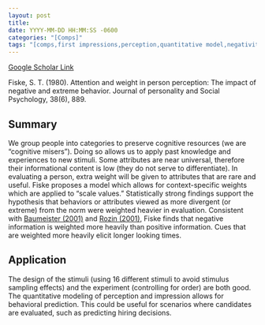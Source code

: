 ```yaml
---
layout: post
title:
date: YYYY-MM-DD HH:MM:SS -0600
categories: "[Comps]"
tags: "[comps,first impressions,perception,quantitative model,negativity bias]"
---
```


[Google Scholar Link](https://scholar.google.com/scholar?hl=en&as_sdt=0%2C45&q=Attention+and+weight+in+person+perception%3A+The+impact+of+negative+and+extreme+behavior&btnG=)

Fiske, S. T. (1980). Attention and weight in person perception: The impact of negative and extreme behavior. Journal of personality and Social Psychology, 38(6), 889.

## Summary
We group people into categories to preserve cognitive resources (we are “cognitive misers”).  Doing so allows us to apply past knowledge and experiences to new stimuli.  Some attributes are near universal, therefore their informational content is low (they do not serve to differentiate).  In evaluating a person, extra weight will be given to attributes that are rare and useful.  Fiske proposes a model which allows for context-specific weights which are applied to “scale values.”  Statistically strong findings support the hypothesis that behaviors or attributes viewed as more divergent (or extreme) from the norm were weighted heavier in evaluation.  Consistent with [Baumeister (2001)](todo:link) and [Rozin (2001)](todo:link), Fiske finds that negative information is weighted more heavily than positive information.  Cues that are weighted more heavily elicit longer looking times.

## Application
The design of the stimuli (using 16 different stimuli to avoid stimulus sampling effects) and the experiment (controlling for order) are both good.  The quantitative modeling of perception and impression allows for behavioral prediction.  This could be useful for scenarios where candidates are evaluated, such as predicting hiring decisions.
